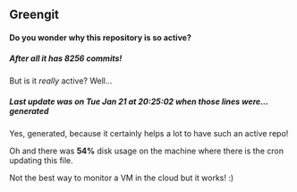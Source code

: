 ## Greengit

#### Do you wonder why this repository is so active?

##### After all it has 8256 commits!

But is it *really* active? Well...

##### Last update was on Tue Jan 21 at 20:25:02 when those lines were... generated

Yes, generated, because it certainly helps a lot to have such an active repo!

Oh and there was **54%** disk usage on the machine
where there is the cron updating this file.

Not the best way to monitor a VM in the cloud but it works! :)
